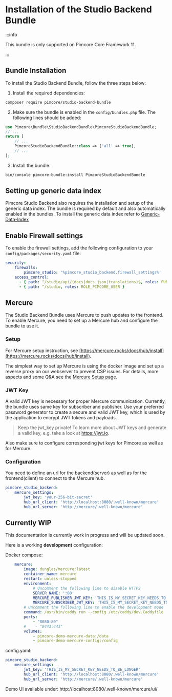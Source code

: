 # Installation of the Studio Backend Bundle

:::info

 This bundle is only supported on Pimcore Core Framework 11.

:::

## Bundle Installation

To install the Studio Backend Bundle, follow the three steps below:

1) Install the required dependencies:

```bash
composer require pimcore/studio-backend-bundle
```

2) Make sure the bundle is enabled in the `config/bundles.php` file. The following lines should be added:

```php
use Pimcore\Bundle\StudioBackendBundle\PimcoreStudioBackendBundle;
// ...
return [
    // ...
    PimcoreStudioBackendBundle::class => ['all' => true],
    // ...
];  
```

3) Install the bundle:

```bash
bin/console pimcore:bundle:install PimcoreStudioBackendBundle
```

## Setting up generic data index
Pimcore Studio Backend also requires the installation and setup of the generic data index. 
The bundle is required by default and also automatically enabled in the bundles.
To install the generic data index refer to [Generic-Data-Index](https://github.com/pimcore/generic-data-index-bundle?tab=readme-ov-file)

## Enable Firewall settings

To enable the firewall settings, add the following configuration to your `config/packages/security.yaml` file:

```yaml
security:
    firewalls: 
        pimcore_studio: '%pimcore_studio_backend.firewall_settings%'
    access_control:
      - { path: ^/studio/api/(docs|docs.json|translations)$, roles: PUBLIC_ACCESS }
      - { path: ^/studio, roles: ROLE_PIMCORE_USER }
```

## Mercure

The Studio Backend Bundle uses Mercure to push updates to the frontend. To enable Mercure, you need to set up a 
Mercure hub and configure the bundle to use it.

### Setup
For Mercure setup instruction, see [https://mercure.rocks/docs/hub/install](https://mercure.rocks/docs/hub/install).

The simplest way to set up Mercure is using the docker image and set up a reverse proxy on our webserver to prevent CSP issues.
For details, more aspects and some Q&A see the [Mercure Setup page](./02_Mercure_Setup.md).

### JWT Key
A valid JWT key is necessary for proper Mercure communication. Currently, the bundle uses same key for subscriber and publisher.
Use your preferred password generator to create a secure and valid JWT key, which is used by the application to encrypt JWT tokens and payloads.

> Keep the jwt_key private!
> To learn more about JWT keys and generate a valid key, e.g. take a look at https://jwt.io.

Also make sure to configure corresponding jwt keys for Pimcore as well as for Mercure.

### Configuration

You need to define an url for the backend(server) as well as for the frontend(client) to connect to the Mercure hub.

```yaml
pimcore_studio_backend:
    mercure_settings:
        jwt_key: 'your-256-bit-secret'
        hub_url_client: 'http://localhost:8080/.well-known/mercure'
        hub_url_server: 'http://mercure/.well-known/mercure'
```

## Currently WIP

This documentation is currently work in progress and will be updated soon.

Here is a working **development** configuration:

Docker compose:
```yaml
    mercure:
        image: dunglas/mercure:latest
        container_name: mercure
        restart: unless-stopped
        environment:
            # Uncomment the following line to disable HTTPS
            SERVER_NAME: ':80'
            MERCURE_PUBLISHER_JWT_KEY: 'THIS_IS_MY_SECRET_KEY_NEEDS_TO_BE_LONGER'
            MERCURE_SUBSCRIBER_JWT_KEY: 'THIS_IS_MY_SECRET_KEY_NEEDS_TO_BE_LONGER'
        # Uncomment the following line to enable the development mode
        command: /usr/bin/caddy run --config /etc/caddy/dev.Caddyfile
        ports:
            - "8080:80"
        #    - "8443:443"
        volumes:
            - pimcore-demo-mercure-data:/data
            - pimcore-demo-mercure-config:/config
```

config.yaml:
```yaml
pimcore_studio_backend:
    mercure_settings:
        jwt_key: 'THIS_IS_MY_SECRET_KEY_NEEDS_TO_BE_LONGER'
        hub_url_client: 'http://localhost:8080/.well-known/mercure'
        hub_url_server: 'http://mercure/.well-known/mercure'
```
Demo UI available under: http://localhost:8080/.well-known/mercure/ui/
